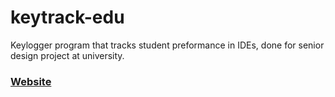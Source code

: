 # keytrack-edu
Keylogger program that tracks student preformance in IDEs, done for senior design project at university.
### [Website](https://keytrackedu.com/ "Website")
